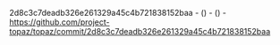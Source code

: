 2d8c3c7deadb326e261329a45c4b721838152baa -  () -  () - https://github.com/project-topaz/topaz/commit/2d8c3c7deadb326e261329a45c4b721838152baa
